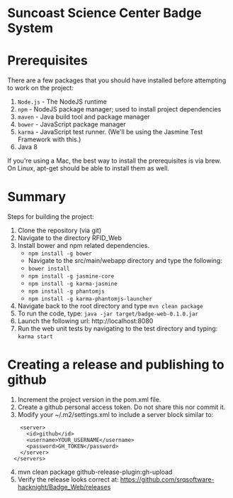 # Suncoast Science Center Badge System

# Prerequisites

There are a few packages that you should have installed before attempting to work on the project:

1. `Node.js` - The NodeJS runtime
2. `npm` - NodeJS package manager; used to install project dependencies
3. `maven` - Java build tool and package manager
4. `bower` - JavaScript package manager
5. `karma` - JavaScript test runner. (We'll be using the Jasmine Test Framework with this.)
6. Java 8

If you're using a Mac, the best way to install the prerequisites is via brew. On Linux, apt-get should be able to install them as well.

# Summary

Steps for building the project:

1. Clone the repository (via git)
2. Navigate to the directory RFID_Web
3. Install bower and npm related dependencies.
    - `npm install -g bower`
    - Navigate to the src/main/webapp directory and type the following:
    - `bower install`
    - `npm install -g jasmine-core`
    - `npm install -g karma-jasmine`
    - `npm install -g phantomjs`
    - `npm install -g karma-phantomjs-launcher`
4. Navigate back to the root directory and type `mvn clean package`
5. To run the code, type: `java -jar target/badge-web-0.1.0.jar`
6. Launch the following url:
http://localhost:8080
7. Run the web unit tests by navigating to the test directory and typing: `karma start`

# Creating a release and publishing to github

1. Increment the project version in the pom.xml file.
2. Create a github personal access token. Do not share this nor commit it.
3. Modify your ~/.m2/settings.xml to include a server block similar to:

```
    <server>
      <id>github</id>
      <username>YOUR_USERNAME</username>
      <password>GH_TOKEN</password>
    </server>
  </servers>
```

4. mvn clean package github-release-plugin:gh-upload
5. Verify the release looks correct at: https://github.com/srqsoftware-hacknight/Badge_Web/releases

